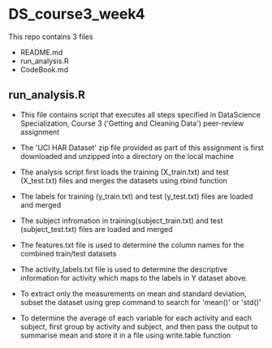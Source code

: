 # DS_course3_week4

This repo contains 3 files 
- README.md
- run_analysis.R
- CodeBook.md

## run_analysis.R
* This file contains script that executes all steps specified in DataScience Specialization, Course 3 ('Getting and Cleaning Data') peer-review assignment 

* The 'UCI HAR Dataset' zip file provided as part of this assignment is first downloaded and unzipped into a directory on the local machine

* The analysis script first loads the training (X_train.txt) and test (X_test.txt) files and merges the datasets using rbind function

* The labels for training (y_train.txt) and test (y_test.txt) files are loaded and merged 

* The subject infromation in training(subject_train.txt) and test (subject_test.txt) files are loaded and merged

* The features.txt file is used to determine the column names for the combined train/test datasets

* The activity_labels.txt file is used to determine the descriptive information for activity which maps to the labels in Y dataset above.

* To extract only the measurements on mean and standard deviation, subset the dataset using grep command to search for 'mean()' or 'std()'

* To determine the average of each variable for each activity and each subject, first group by activity and subject, and then pass the output to summarise mean and store it in a file using write.table function

